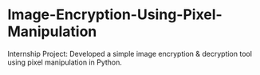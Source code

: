 # Image-Encryption-Using-Pixel-Manipulation
Internship Project: Developed a simple image encryption &amp; decryption tool using pixel manipulation in Python.
